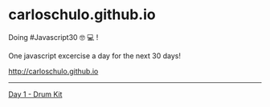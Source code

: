 # carloschulo.github.io

Doing #Javascript30 🤓 💻 !

One javascript excercise a day for the next 30 days!

 http://carloschulo.github.io

---

[Day 1 - Drum Kit](http://carloschulo.github.io/01-drumkit/index.html "Day 1 - Drum Kit")
